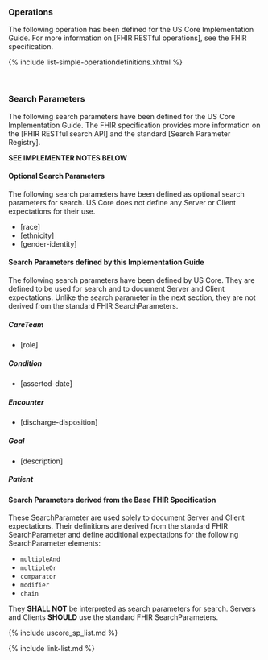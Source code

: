 ### Operations

The following operation has been defined for the US Core Implementation Guide. For more information on [FHIR RESTful operations], see the FHIR specification.

  {% include list-simple-operationdefinitions.xhtml %}

<br />

### Search Parameters
<div class="bg-success" markdown="1">

The following search parameters have been defined for the US Core Implementation Guide. The FHIR specification provides more information on the [FHIR RESTful search API] and the standard [Search Parameter Registry].

**SEE IMPLEMENTER NOTES BELOW**

</div><!-- new-content -->

#### Optional Search Parameters
<div class="bg-success" markdown="1">

The following search parameters have been defined as optional search parameters for search.  US Core does not define any Server or Client expectations for their use.
</div><!-- new-content -->

- [race]
- [ethnicity]
- [gender-identity]

#### Search Parameters defined by this Implementation Guide
<div class="bg-success" markdown="1">

The following search parameters have been defined by US Core. They are defined to be used for search and to document Server and Client expectations. Unlike the search parameter in the next section, they are not derived from the standard FHIR SearchParameters.
</div><!-- new-content -->

##### CareTeam
- [role]

##### Condition
- [asserted-date]

##### Encounter
- [discharge-disposition]

##### Goal
- [description]

##### Patient

#### Search Parameters derived from the Base FHIR Specification
<div class="bg-success" markdown="1">

These SearchParameter are used solely to document Server and Client expectations. Their definitions are derived from the standard FHIR SearchParameter and define additional expectations for the following SearchParameter elements:

- `multipleAnd`
- `multipleOr`
- `comparator`
- `modifier`
- `chain`

They **SHALL NOT** be interpreted as search parameters for search. Servers and Clients **SHOULD** use the standard FHIR SearchParameters.

</div><!-- new-content -->
{% include uscore_sp_list.md %}

{% include link-list.md %}
